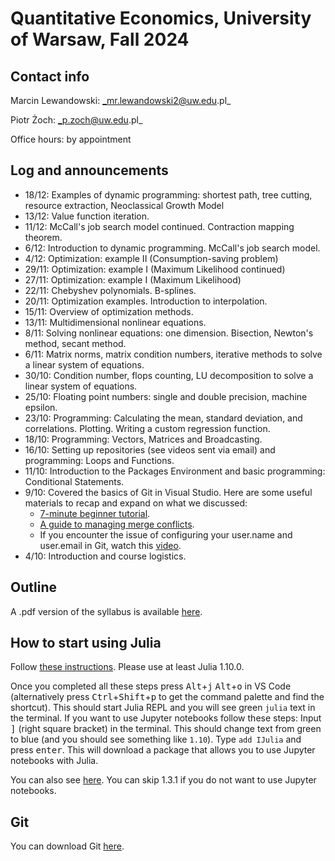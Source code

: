 # Quantitative Economics, University of Warsaw, Fall 2024 
## Contact info
Marcin Lewandowski: _mr.lewandowski2@uw.edu.pl_

Piotr Żoch: _p.zoch@uw.edu.pl_

Office hours: by appointment

## Log and announcements 
+ 18/12: Examples of dynamic programming: shortest path, tree cutting, resource extraction, Neoclassical Growth Model 
+ 13/12: Value function iteration. 
+ 11/12: McCall's job search model continued. Contraction mapping theorem.
+ 6/12: Introduction to dynamic programming. McCall's job search model.
+ 4/12: Optimization: example II (Consumption-saving problem)
+ 29/11: Optimization: example I (Maximum Likelihood continued)
+ 27/11: Optimization: example I (Maximum Likelihood)
+ 22/11: Chebyshev polynomials. B-splines. 
+ 20/11: Optimization examples. Introduction to interpolation. 
+ 15/11: Overview of optimization methods. 
+ 13/11: Multidimensional nonlinear equations. 
+ 8/11: Solving nonlinear equations: one dimension. Bisection, Newton's method, secant method. 
+ 6/11: Matrix norms, matrix condition numbers, iterative methods to solve a linear system of equations. 
+ 30/10: Condition number, flops counting, LU decomposition to solve a linear system of equations.
+ 25/10: Floating point numbers: single and double precision, machine epsilon.
+ 23/10: Programming: Calculating the mean, standard deviation, and correlations. Plotting. Writing a custom regression function.
+ 18/10: Programming: Vectors, Matrices and Broadcasting.
+ 16/10: Setting up repositories (see videos sent via email) and programming: Loops and Functions.
+ 11/10: Introduction to the Packages Environment and basic programming: Conditional Statements.
+ 9/10: Covered the basics of Git in Visual Studio. Here are some useful materials to recap and expand on what we discussed:
   - [7-minute beginner tutorial](https://www.youtube.com/watch?v=i_23KUAEtUM ).
   - [A guide to managing merge conflicts](https://www.youtube.com/watch?v=HosPml1qkrg&list=PLj6YeMhvp2S7abEHqkUPRkCSt4N2wpTwD&index=7).
   - If you encounter the issue of configuring your user.name and user.email in Git, watch this [video](https://www.youtube.com/watch?v=RT-1Zywrse8). 
+ 4/10: Introduction and course logistics. 



## Outline 
A .pdf version of the syllabus is available [here](https://github.com/pzoch/QEcon2024/blob/main/syllabus_quant_website.pdf).


## How to start using Julia
Follow [these instructions](https://code.visualstudio.com/docs/languages/julia). Please use at least Julia 1.10.0.

Once you completed all these steps press <kbd>Alt</kbd>+<kbd>j</kbd> <kbd>Alt</kbd>+<kbd>o</kbd> in VS Code (alternatively press <kbd>Ctrl</kbd>+<kbd>Shift</kbd>+<kbd>p</kbd> to get the command palette and find the shortcut). This should start Julia REPL and you will see green `julia` text in the terminal. If you want to use Jupyter notebooks follow these steps: Input <kbd>]</kbd> (right square bracket) in the terminal. This should change text from green to blue (and you should see something like `1.10`). Type `add IJulia` and press <kbd>enter</kbd>. This will download a package that allows you to use Jupyter notebooks with Julia.

You can also see [here](https://julia.quantecon.org/getting_started_julia/getting_started.html). You can skip 1.3.1 if you do not want to use Jupyter notebooks. 

## Git 
You can download Git [here](https://git-scm.com/downloads/win).